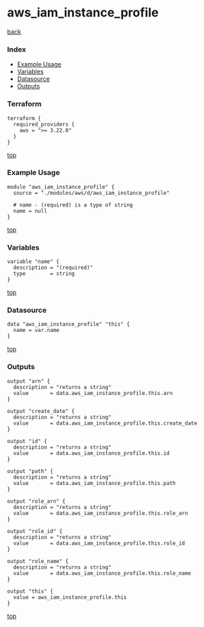 # aws_iam_instance_profile

[back](../aws.md)

### Index

- [Example Usage](#example-usage)
- [Variables](#variables)
- [Datasource](#datasource)
- [Outputs](#outputs)

### Terraform

```hcl
terraform {
  required_providers {
    aws = ">= 3.22.0"
  }
}
```

[top](#index)

### Example Usage

```hcl
module "aws_iam_instance_profile" {
  source = "./modules/aws/d/aws_iam_instance_profile"

  # name - (required) is a type of string
  name = null
}
```

[top](#index)

### Variables

```hcl
variable "name" {
  description = "(required)"
  type        = string
}
```

[top](#index)

### Datasource

```hcl
data "aws_iam_instance_profile" "this" {
  name = var.name
}
```

[top](#index)

### Outputs

```hcl
output "arn" {
  description = "returns a string"
  value       = data.aws_iam_instance_profile.this.arn
}

output "create_date" {
  description = "returns a string"
  value       = data.aws_iam_instance_profile.this.create_date
}

output "id" {
  description = "returns a string"
  value       = data.aws_iam_instance_profile.this.id
}

output "path" {
  description = "returns a string"
  value       = data.aws_iam_instance_profile.this.path
}

output "role_arn" {
  description = "returns a string"
  value       = data.aws_iam_instance_profile.this.role_arn
}

output "role_id" {
  description = "returns a string"
  value       = data.aws_iam_instance_profile.this.role_id
}

output "role_name" {
  description = "returns a string"
  value       = data.aws_iam_instance_profile.this.role_name
}

output "this" {
  value = aws_iam_instance_profile.this
}
```

[top](#index)